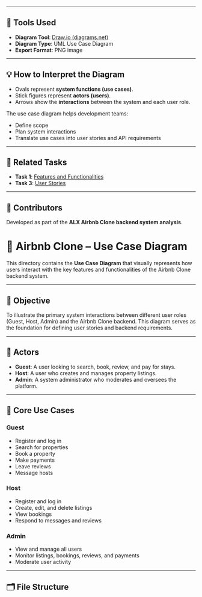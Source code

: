 
---

## 📐 Tools Used

- **Diagram Tool**: [Draw.io (diagrams.net)](https://draw.io)
- **Diagram Type**: UML Use Case Diagram
- **Export Format**: PNG image

---

## 💡 How to Interpret the Diagram

- Ovals represent **system functions (use cases)**.
- Stick figures represent **actors (users)**.
- Arrows show the **interactions** between the system and each user role.

The use case diagram helps development teams:
- Define scope
- Plan system interactions
- Translate use cases into user stories and API requirements

---

## 🔗 Related Tasks

- **Task 1**: [Features and Functionalities](../features-and-functionalities/)
- **Task 3**: [User Stories](../user-stories/)

---

## 👥 Contributors

Developed as part of the **ALX Airbnb Clone backend system analysis**.




# 🧩 Airbnb Clone – Use Case Diagram

This directory contains the **Use Case Diagram** that visually represents how users interact with the key features and functionalities of the Airbnb Clone backend system.

---

## 🎯 Objective

To illustrate the primary system interactions between different user roles (Guest, Host, Admin) and the Airbnb Clone backend. This diagram serves as the foundation for defining user stories and backend requirements.

---

## 👥 Actors

- **Guest**: A user looking to search, book, review, and pay for stays.
- **Host**: A user who creates and manages property listings.
- **Admin**: A system administrator who moderates and oversees the platform.

---

## 🧩 Core Use Cases

### Guest
- Register and log in
- Search for properties
- Book a property
- Make payments
- Leave reviews
- Message hosts

### Host
- Register and log in
- Create, edit, and delete listings
- View bookings
- Respond to messages and reviews

### Admin
- View and manage all users
- Monitor listings, bookings, reviews, and payments
- Moderate user activity

---

## 🗂️ File Structure


